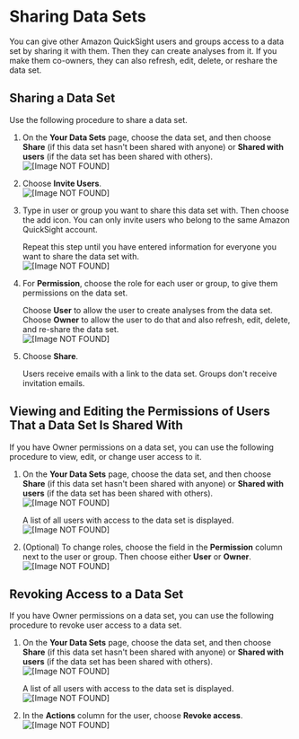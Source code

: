 # Sharing Data Sets<a name="sharing-data-sets"></a>

You can give other Amazon QuickSight users and groups access to a data set by sharing it with them\. Then they can create analyses from it\. If you make them co\-owners, they can also refresh, edit, delete, or reshare the data set\. 

## Sharing a Data Set<a name="share-a-data-set"></a>

Use the following procedure to share a data set\.

1. On the **Your Data Sets** page, choose the data set, and then choose **Share** \(if this data set hasn't been shared with anyone\) or **Shared with <X> users** \(if the data set has been shared with others\)\.  
![\[Image NOT FOUND\]](http://docs.aws.amazon.com/quicksight/latest/user/images/share-data-set.png)

1. Choose **Invite Users**\.  
![\[Image NOT FOUND\]](http://docs.aws.amazon.com/quicksight/latest/user/images/data-set-invite.png)

1. Type in user or group you want to share this data set with\. Then choose the add icon\. You can only invite users who belong to the same Amazon QuickSight account\.

   Repeat this step until you have entered information for everyone you want to share the data set with\.  
![\[Image NOT FOUND\]](http://docs.aws.amazon.com/quicksight/latest/user/images/data-set-add-user.png)

1. For **Permission**, choose the role for each user or group, to give them permissions on the data set\.

   Choose **User** to allow the user to create analyses from the data set\. Choose **Owner** to allow the user to do that and also refresh, edit, delete, and re\-share the data set\.  
![\[Image NOT FOUND\]](http://docs.aws.amazon.com/quicksight/latest/user/images/data-set-share.png)

1. Choose **Share**\.

   Users receive emails with a link to the data set\. Groups don't receive invitation emails\.

## Viewing and Editing the Permissions of Users That a Data Set Is Shared With<a name="view-users-data-set"></a>

If you have Owner permissions on a data set, you can use the following procedure to view, edit, or change user access to it\. 

1. On the **Your Data Sets** page, choose the data set, and then choose **Share** \(if this data set hasn't been shared with anyone\) or **Shared with <X> users** \(if the data set has been shared with others\)\.  
![\[Image NOT FOUND\]](http://docs.aws.amazon.com/quicksight/latest/user/images/share-data-set1.png)

   A list of all users with access to the data set is displayed\.  
![\[Image NOT FOUND\]](http://docs.aws.amazon.com/quicksight/latest/user/images/list-data-set-users.png)

1. \(Optional\) To change roles, choose the field in the **Permission** column next to the user or group\. Then choose either **User** or **Owner**\.  
![\[Image NOT FOUND\]](http://docs.aws.amazon.com/quicksight/latest/user/images/change-data-set-users.png)

## Revoking Access to a Data Set<a name="revoke-access-to-a-data-set"></a>

If you have Owner permissions on a data set, you can use the following procedure to revoke user access to a data set\.

1. On the **Your Data Sets** page, choose the data set, and then choose **Share** \(if this data set hasn't been shared with anyone\) or **Shared with <X> users** \(if the data set has been shared with others\)\.  
![\[Image NOT FOUND\]](http://docs.aws.amazon.com/quicksight/latest/user/images/share-data-set1.png)

   A list of all users with access to the data set is displayed\.  
![\[Image NOT FOUND\]](http://docs.aws.amazon.com/quicksight/latest/user/images/list-data-set-users.png)

1. In the **Actions** column for the user, choose **Revoke access**\.  
![\[Image NOT FOUND\]](http://docs.aws.amazon.com/quicksight/latest/user/images/remove-data-set-users.png)